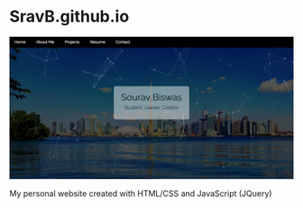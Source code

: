 # SravB.github.io

![Screenshot](screenshot.png)

My personal website created with HTML/CSS and JavaScript (JQuery)
